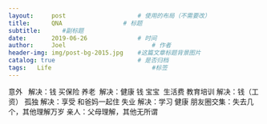 ```yaml
---
layout:     post   				    # 使用的布局（不需要改）
title:      QNA 				# 标题 
subtitle:      #副标题
date:       2019-06-26 				# 时间
author:     Joel 						# 作者
header-img: img/post-bg-2015.jpg 	#这篇文章标题背景图片
catalog: true 						# 是否归档
tags:	Life							#标签
---
```

意外   解决：钱 买保险
养老  解决：健康 钱
宝宝  生活费 教育培训 解决：钱（工资）
孤独 解决：享受 和爸妈一起住
失业 解决：学习 健康
朋友圈交集：失去几个，其他理解万岁
亲人：父母理解，其他无所谓
